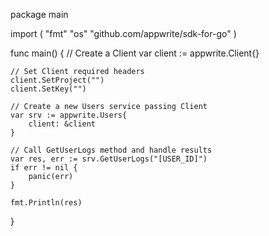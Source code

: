 package main

import (
    "fmt"
    "os"
    "github.com/appwrite/sdk-for-go"
)

func main() {
    // Create a Client
    var client := appwrite.Client{}

    // Set Client required headers
    client.SetProject("")
    client.SetKey("")

    // Create a new Users service passing Client
    var srv := appwrite.Users{
        client: &client
    }

    // Call GetUserLogs method and handle results
    var res, err := srv.GetUserLogs("[USER_ID]")
    if err != nil {
        panic(err)
    }

    fmt.Println(res)
}